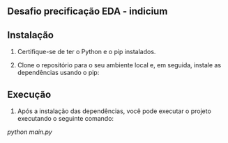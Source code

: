 ## Desafio precificação EDA - indicium

## Instalação

1. Certifique-se de ter o Python e o pip instalados. 

2. Clone o repositório para o seu ambiente local e, em seguida, instale as dependências usando o pip:

## Execução

1. Após a instalação das dependências, você pode executar o projeto executando o seguinte comando:

*python main.py*

